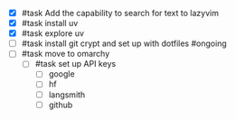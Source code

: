 - [x] #task Add the capability to search for text to lazyvim
- [x] #task install uv
- [x] #task explore uv
- [ ] #task install git crypt and set up with dotfiles #ongoing
- [ ] #task move to omarchy
	- [ ] #task set up API keys
		- [ ] google
		- [ ] hf
		- [ ] langsmith
		- [ ] github

